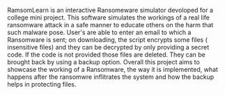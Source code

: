 RamsomLearn is an interactive Ransomeware simulator devoloped for a college mini project. This software simulates the workings of a real life ransomware attack in a safe manner to educate others on the harm that
such malware pose. User's are able to enter an email to which a Ransomware is sent; on downloading, the script encrypts some files ( insensitive files) and they can be decrypted by only providing a secret code. 
If the code is not provided those files are deleted. They can be brought back by using a backup option.
Overall this project aims to showcase the working of a Ransomware, the way it is implemented, what happens after the ransomwre inflitrates the system and how the backup helps in protecting files.
